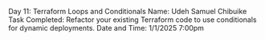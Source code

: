 Day 11: Terraform Loops and Conditionals
Name: Udeh Samuel Chibuike
Task Completed: Refactor your existing Terraform code to use conditionals for dynamic deployments.
Date and Time: 1/1/2025 7:00pm